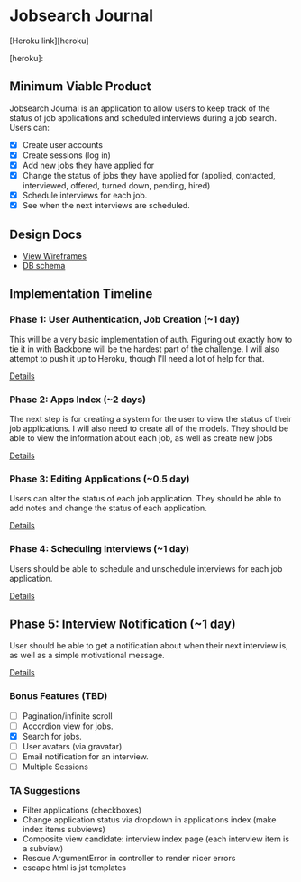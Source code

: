 # Jobsearch Journal

[Heroku link][heroku]

[heroku]:

## Minimum Viable Product

Jobsearch Journal is an application to allow users to keep track of the status of
job applications and scheduled interviews during a job search. Users can:
<!-- This is a Markdown checklist. Use it to keep track of your progress! -->

- [X] Create user accounts
- [X] Create sessions (log in)
- [X] Add new jobs they have applied for
- [X] Change the status of jobs they have applied for
      (applied, contacted, interviewed, offered, turned down, pending, hired)
- [X] Schedule interviews for each job.
- [X] See when the next interviews are scheduled.

## Design Docs
* [View Wireframes][views]
* [DB schema][schema]

[views]: ./docs/views.md
[schema]: ./docs/schema.md

## Implementation Timeline

### Phase 1: User Authentication, Job Creation (~1 day)
This will be a very basic implementation of auth. Figuring out exactly how to
tie it in with Backbone will be the hardest part of the challenge. I will also
attempt to push it up to Heroku, though I'll need a lot of help for that.

[Details][phase-one]

### Phase 2: Apps Index (~2 days)
The next step is for creating a system for the user to view the status of their
job applications. I will also need to create all of the models. They should be able to view the information about each job, as well as create new jobs

[Details][phase-two]

### Phase 3: Editing Applications (~0.5 day)
Users can alter the status of each job application. They should be able to
add notes and change the status of each application.

[Details][phase-three]

### Phase 4: Scheduling Interviews (~1 day)
Users should be able to schedule and unschedule interviews for each job application.

[Details][phase-four]

## Phase 5: Interview Notification (~1 day)
User should be able to get a notification about when their next interview is,
as well as a simple motivational message.

[Details][phase-five]

### Bonus Features (TBD)

- [ ] Pagination/infinite scroll
- [ ] Accordion view for jobs.
- [X] Search for jobs.
- [ ] User avatars (via gravatar)
- [ ] Email notification for an interview.
- [ ] Multiple Sessions

### TA Suggestions

* Filter applications (checkboxes)
* Change application status via dropdown in applications index (make index items subviews)
* Composite view candidate: interview index page (each interview item is a subview)
* Rescue ArgumentError in controller to render nicer errors
* escape html is jst templates

[phase-one]: ./docs/phases/phase1.md
[phase-two]: ./docs/phases/phase2.md
[phase-three]: ./docs/phases/phase3.md
[phase-four]: ./docs/phases/phase4.md
[phase-five]: ./docs/phases/phase5.md
